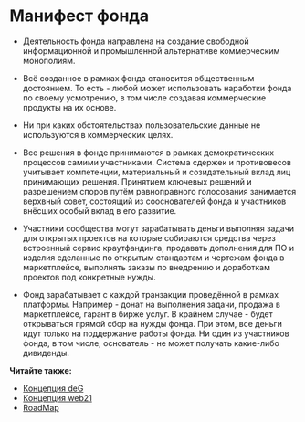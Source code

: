 # Манифест фонда

- Деятельность фонда направлена на создание свободной информационной и промышленной альтернативе коммерческим монополиям.

- Всё созданное в рамках фонда становится общественным достоянием. То есть - любой может использовать наработки фонда по своему усмотрению, в том числе создавая коммерческие продукты на их основе.

- Ни при каких обстоятельствах пользовательские данные не используются в коммерческих целях.

- Все решения в фонде принимаются в рамках демократических процессов самими участниками. Система сдержек и противовесов учитывает компетенции, материальный и созидательный вклад лиц принимающих решения. Принятием ключевых решений и разрешением споров путём равноправного голосования занимается верхвный совет, состоящий из сооснователей фонда и участников внёсших особый вклад в его развитие.

- Участники сообщества могут зарабатывать деньги выполняя задачи для открытых проектов на которые собираются средства через встроенный сервис краутфандинга, продавать дополнения для ПО и изделия сделанные по открытым стандартам и чертежам фонда в маркетплейсе, выполнять заказы по внедрению и доработкам проектов под конкретные нужды.

- Фонд зарабатывает с каждой транзакции проведённой в рамках платформы. Например - донат на выполнения задачи, продажа в маркетплейсе, гарант в бирже услуг. В крайнем случае - будет открываться прямой сбор на нужды фонда. При этом, все деньги идут только на поддержание работы фонда. Ни один из участников фонда, в том числе, основатель - не может получать какие-либо дивиденды.

**Читайте также:**

- [Концепция deG](ru/1-general/general-2-deg.md)
- [Концепция web21](ru/1-general/general-3-web21.md)
- [RoadMap](ru/1-general/general-4-roadmap.md)
